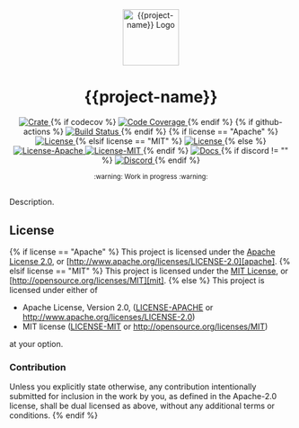 <div align="center">
  <a href="https://github.com/{{github-name}}/{{project-name}}" target="_blank">
    <img src="https://raw.githubusercontent.com/{{github-name}}/{{project-name}}/main/assets/a_logo.png" alt="{{project-name}} Logo" width="100"></img>
  </a>

  <h1 align="center">{{project-name}}</h1>

  <p>
    <a href="https://crates.io/crates/{{project-name}}">
      <img src="https://img.shields.io/crates/v/{{project-name}}?label=crates" alt="Crate">
    </a>{% if codecov %}
    <a href="https://codecov.io/gh/{{github-name}}/{{project-name}}">
      <img src="https://codecov.io/gh/{{github-name}}/{{project-name}}/branch/main/graph/badge.svg?token=SOMETOKEN" alt="Code Coverage"/>
    </a>{% endif %} {% if github-actions %}
    <a href="https://github.com/{{github-name}}/{{project-name}}/actions?query=">
      <img src="https://github.com/{{github-name}}/{{project-name}}/actions/workflows/tests_and_checks.yml/badge.svg" alt="Build Status">
    </a> {% endif %} {% if license == "Apache" %}
    <a href="https://github.com/{{github-name}}/{{project-name}}/blob/main/LICENSE">
      <img src="https://img.shields.io/badge/License-Apache%202.0-blue.svg" alt="License">
    </a>{% elsif license == "MIT" %}
    <a href="https://github.com/{{github-name}}/{{project-name}}/blob/main/LICENSE">
      <img src="https://img.shields.io/badge/License-MIT-blue.svg" alt="License">
    </a>{% else %}
    <a href="https://github.com/{{github-name}}/{{project-name}}/blob/main/LICENSE-APACHE">
      <img src="https://img.shields.io/badge/License-Apache%202.0-blue.svg" alt="License-Apache">
    </a>
    <a href="https://github.com/{{github-name}}/{{project-name}}/blob/main/LICENSE-MIT">
      <img src="https://img.shields.io/badge/License-MIT-blue.svg" alt="License-MIT">
    </a>{% endif %}
    <a href="https://docs.rs/{{project-name}}">
      <img src="https://img.shields.io/static/v1?label=Docs&message=docs.rs&color=blue" alt="Docs">
    </a>{% if discord != "" %}
    <a href="{{discord}}">
      <img src="https://img.shields.io/static/v1?label=Discord&message=join%20us!&color=mediumslateblue" alt="Discord">
    </a>{% endif %}
  </p>
</div>

<div align="center"><sub>:warning: Work in progress :warning:</sub></div>

##

Description.

## License
{% if license == "Apache" %}
This project is licensed under the [Apache License 2.0](./LICENSE), or
[http://www.apache.org/licenses/LICENSE-2.0][apache].
{% elsif license == "MIT" %}
This project is licensed under the [MIT License](./LICENSE),
or [http://opensource.org/licenses/MIT][mit].
{% else %}
This project is licensed under either of

- Apache License, Version 2.0, ([LICENSE-APACHE](./LICENSE-APACHE) or http://www.apache.org/licenses/LICENSE-2.0)
- MIT license ([LICENSE-MIT](./LICENSE-MIT) or http://opensource.org/licenses/MIT)

at your option.

### Contribution

Unless you explicitly state otherwise, any contribution intentionally
submitted for inclusion in the work by you, as defined in the Apache-2.0
license, shall be dual licensed as above, without any additional terms or
conditions.
{% endif %}

[apache]: https://www.apache.org/licenses/LICENSE-2.0
[mit]: http://opensource.org/licenses/MIT
